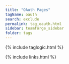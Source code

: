 ```yaml
---
title: "OAuth Pages"
tagName: oauth
search: exclude
permalink: tag_oauth.html
sidebar: teamforge_sidebar
folder: tags
---
```

{% include taglogic.html %}

{% include links.html %}

